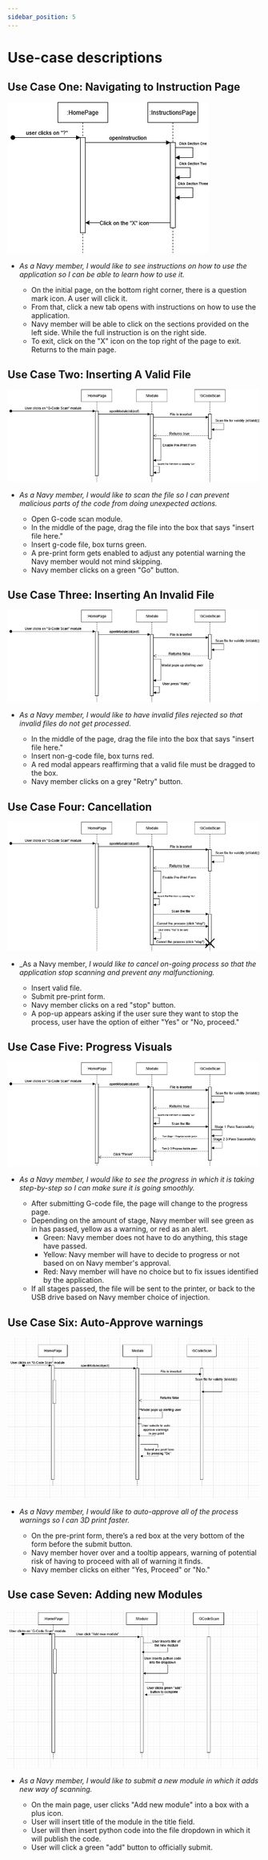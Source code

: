```yaml
---
sidebar_position: 5
---
```


# Use-case descriptions

## Use Case One: Navigating to Instruction Page

  ![Use Case One](use-case-sequence-diagram-image/UseCaseOne.jpg)

- _As a Navy member, I would like to see instructions on how to use the application so I can be able to learn how to use it._

  - On the initial page, on the bottom right corner, there is a question mark icon. A user will click it.
  - From that, click a new tab opens with instructions on how to use the application.
  - Navy member will be able to click on the sections provided on the left side. While the full instruction is on the right side.
  - To exit, click on the "X" icon on the top right of the page to exit. Returns to the main page.

## Use Case Two: Inserting A Valid File

![Use Case Two](use-case-sequence-diagram-image/UseCaseTwo.jpg)

- _As a Navy member, I would like to scan the file so I can prevent malicious parts of the code from doing unexpected actions._

  - Open G-code scan module.
  - In the middle of the page, drag the file into the box that says "insert file here."
  - Insert g-code file, box turns green.
  - A pre-print form gets enabled to adjust any potential warning the Navy member would not mind skipping.
  - Navy member clicks on a green "Go" button.

## Use Case Three: Inserting An Invalid File

![Use Case Three](use-case-sequence-diagram-image/UseCaseThree.jpg)

- _As a Navy member, I would like to have invalid files rejected so that invalid files do not get processed._

  - In the middle of the page, drag the file into the box that says "insert file here."
  - Insert non-g-code file, box turns red.
  - A red modal appears reaffirming that a valid file must be dragged to the box.
  - Navy member clicks on a grey "Retry" button.

## Use Case Four: Cancellation

![Use Case Four](use-case-sequence-diagram-image/UseCaseFour.jpg)

- _As a Navy member, _I would like to cancel on-going process so that the application stop scanning and prevent any malfunctioning._

  - Insert valid file.
  - Submit pre-print form.
  - Navy member clicks on a red "stop" button.
  - A pop-up appears asking if the user sure they want to stop the process, user have the option of either "Yes" or "No, proceed."

## Use Case Five: Progress Visuals

![Use Case Five](use-case-sequence-diagram-image/UseCaseFive.jpg)

- _As a Navy member, I would like to see the progress in which it is taking step-by-step so I can make sure it is going smoothly._

  - After submitting G-code file, the page will change to the progress page.
  - Depending on the amount of stage, Navy member will see green as in has passed, yellow as a warning, or red as an alert.
    - Green: Navy member does not have to do anything, this stage have passed.
    - Yellow: Navy member will have to decide to progress or not based on on Navy member's approval.
    - Red: Navy member will have no choice but to fix issues identified by the application.
  - If all stages passed, the file will be sent to the printer, or back to the USB drive based on Navy member choice of injection.

## Use Case Six: Auto-Approve warnings

![Use Case Six](use-case-sequence-diagram-image/UseCaseSix.png)

- _As a Navy member, I would like to auto-approve all of the process warnings so I can 3D print faster._

  - On the pre-print form, there’s a red box at the very bottom of the form before the submit button.
  - Navy member hover over and a tooltip appears, warning of potential risk of having to proceed with all of warning it finds.
  - Navy member clicks on either "Yes, Proceed" or "No."

## Use case Seven: Adding new Modules

![Use Case Seven](use-case-sequence-diagram-image/UseCaseSeven.png)

- _As a Navy member, I would like to submit a new module in which it adds new way of scanning._

  - On the main page, user clicks "Add new module" into a box with a plus icon.
  - User will insert title of the module in the title field.
  - User will then insert python code into the file dropdown in which it will publish the code.
  - User will click a green "add" button to officially submit.
  